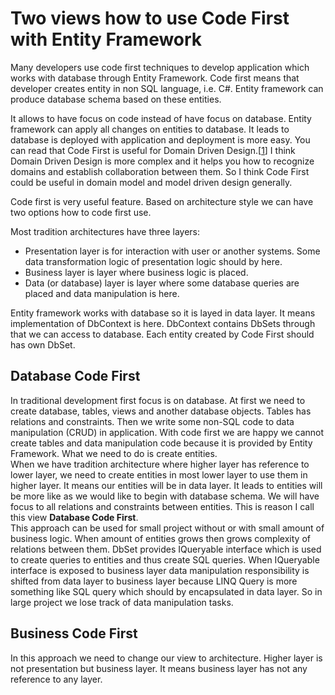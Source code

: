 # Two views how to use Code First with Entity Framework

Many developers use code first techniques to develop application which works with database through Entity Framework. Code first means that developer creates entity in non SQL language, i.e. C#. Entity framework can produce database schema based on these entities.  

It allows to have focus on code instead of have focus on database. Entity framework can apply all changes on entities to database. It leads to database is deployed with application and deployment is more easy. You can read that Code First is useful for Domain Driven Design.[[1]]  I think Domain Driven Design is more complex and it helps you how to recognize domains and establish collaboration between them. So I think Code First could be useful in domain model and model driven design generally.  

Code first is very useful feature. Based on architecture style we can have two options how to code first use.  

Most tradition architectures have three layers:
- Presentation layer is for interaction with user or another systems. Some data transformation logic of presentation logic should by here.
- Business layer is layer where business logic is placed.
- Data (or database) layer is layer where some database queries are placed and data manipulation is here. 

Entity framework works with database so it is layed in data layer. It means implementation of DbContext is here. DbContext contains DbSets through that we can access to database. Each entity created by Code First should has own DbSet.  

## Database Code First
In traditional development first focus is on database. At first we need to create database, tables, views and another database objects. Tables has relations and constraints. Then we write some non-SQL code to data manipulation (CRUD) in application. With code first we are happy we cannot create tables and data manipulation code because it is provided by Entity Framework. What we need to do is create entities.  
When we have tradition architecture where higher layer has reference to lower layer, we need to create entities in most lower layer to use them in higher layer. It means our entities will be in data layer. It leads to entities will be more like as we would like to begin with database schema. We will have focus to all relations and constraints between entities. This is reason I call this view __Database Code First__.  
This approach can be used for small project without or with small amount of business logic. When amount of entities grows then grows complexity of relations between them. DbSet provides IQueryable interface which is used to create queries to entities and thus create SQL queries. When IQueryable interface is exposed to business layer data manipulation responsibility is shifted from data layer to business layer because LINQ Query is more something like SQL query which should by encapsulated in data layer. So in large project we lose track of data manipulation tasks. 

## Business Code First
In this approach we need to change our view to architecture. Higher layer is not presentation but business layer. It means business layer has not any reference to any layer. 


[1]: <https://www.entityframeworktutorial.net/code-first/what-is-code-first.aspx>